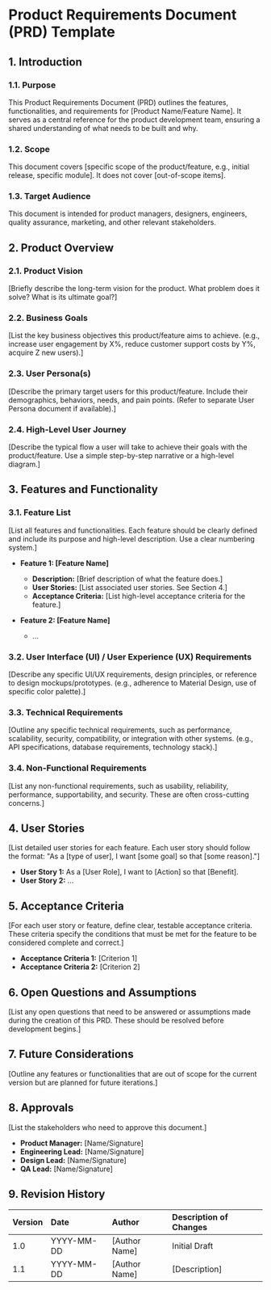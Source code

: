# Product Requirements Document (PRD) Template

## 1. Introduction

### 1.1. Purpose

This Product Requirements Document (PRD) outlines the features, functionalities, and requirements for [Product Name/Feature Name]. It serves as a central reference for the product development team, ensuring a shared understanding of what needs to be built and why.

### 1.2. Scope

This document covers [specific scope of the product/feature, e.g., initial release, specific module]. It does not cover [out-of-scope items].

### 1.3. Target Audience

This document is intended for product managers, designers, engineers, quality assurance, marketing, and other relevant stakeholders.

## 2. Product Overview

### 2.1. Product Vision

[Briefly describe the long-term vision for the product. What problem does it solve? What is its ultimate goal?]

### 2.2. Business Goals

[List the key business objectives this product/feature aims to achieve. (e.g., increase user engagement by X%, reduce customer support costs by Y%, acquire Z new users).]

### 2.3. User Persona(s)

[Describe the primary target users for this product/feature. Include their demographics, behaviors, needs, and pain points. (Refer to separate User Persona document if available).]

### 2.4. High-Level User Journey

[Describe the typical flow a user will take to achieve their goals with the product/feature. Use a simple step-by-step narrative or a high-level diagram.]

## 3. Features and Functionality

### 3.1. Feature List

[List all features and functionalities. Each feature should be clearly defined and include its purpose and high-level description. Use a clear numbering system.]

*   **Feature 1: [Feature Name]**
    *   **Description:** [Brief description of what the feature does.]
    *   **User Stories:** [List associated user stories. See Section 4.]
    *   **Acceptance Criteria:** [List high-level acceptance criteria for the feature.]

*   **Feature 2: [Feature Name]**
    *   ...

### 3.2. User Interface (UI) / User Experience (UX) Requirements

[Describe any specific UI/UX requirements, design principles, or reference to design mockups/prototypes. (e.g., adherence to Material Design, use of specific color palette).]

### 3.3. Technical Requirements

[Outline any specific technical requirements, such as performance, scalability, security, compatibility, or integration with other systems. (e.g., API specifications, database requirements, technology stack).]

### 3.4. Non-Functional Requirements

[List any non-functional requirements, such as usability, reliability, performance, supportability, and security. These are often cross-cutting concerns.]

## 4. User Stories

[List detailed user stories for each feature. Each user story should follow the format: "As a [type of user], I want [some goal] so that [some reason]."]

*   **User Story 1:** As a [User Role], I want to [Action] so that [Benefit].
*   **User Story 2:** ...

## 5. Acceptance Criteria

[For each user story or feature, define clear, testable acceptance criteria. These criteria specify the conditions that must be met for the feature to be considered complete and correct.]

*   **Acceptance Criteria 1:** [Criterion 1]
*   **Acceptance Criteria 2:** [Criterion 2]

## 6. Open Questions and Assumptions

[List any open questions that need to be answered or assumptions made during the creation of this PRD. These should be resolved before development begins.]

## 7. Future Considerations

[Outline any features or functionalities that are out of scope for the current version but are planned for future iterations.]

## 8. Approvals

[List the stakeholders who need to approve this document.]

*   **Product Manager:** [Name/Signature]
*   **Engineering Lead:** [Name/Signature]
*   **Design Lead:** [Name/Signature]
*   **QA Lead:** [Name/Signature]

## 9. Revision History

| Version | Date       | Author         | Description of Changes |
| :------ | :--------- | :------------- | :--------------------- |
| 1.0     | YYYY-MM-DD | [Author Name]  | Initial Draft          |
| 1.1     | YYYY-MM-DD | [Author Name]  | [Description]          |


